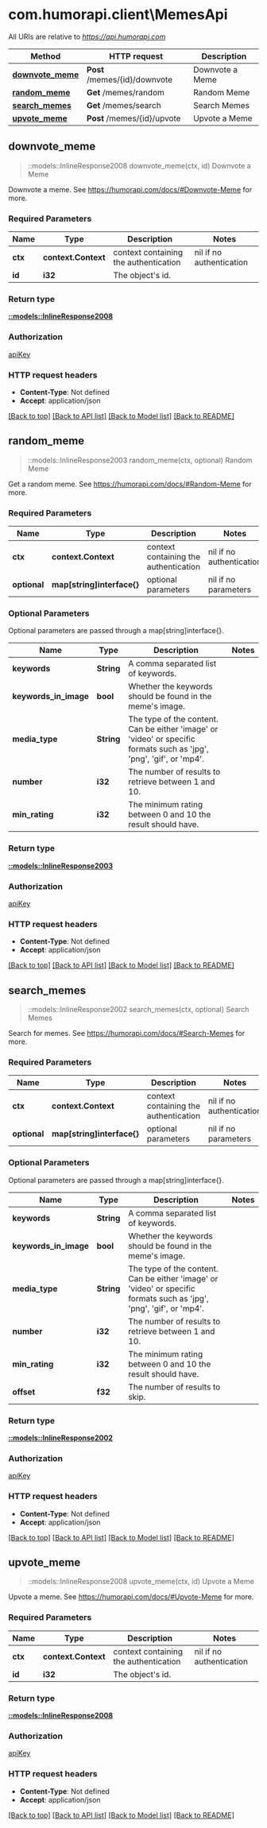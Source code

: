 # com.humorapi.client\MemesApi

All URIs are relative to *https://api.humorapi.com*

Method | HTTP request | Description
------------- | ------------- | -------------
[**downvote_meme**](MemesApi.md#downvote_meme) | **Post** /memes/{id}/downvote | Downvote a Meme
[**random_meme**](MemesApi.md#random_meme) | **Get** /memes/random | Random Meme
[**search_memes**](MemesApi.md#search_memes) | **Get** /memes/search | Search Memes
[**upvote_meme**](MemesApi.md#upvote_meme) | **Post** /memes/{id}/upvote | Upvote a Meme



## downvote_meme

> ::models::InlineResponse2008 downvote_meme(ctx, id)
Downvote a Meme

Downvote a meme. See https://humorapi.com/docs/#Downvote-Meme for more.

### Required Parameters


Name | Type | Description  | Notes
------------- | ------------- | ------------- | -------------
 **ctx** | **context.Context** | context containing the authentication | nil if no authentication
  **id** | **i32**| The object's id. | 

### Return type

[**::models::InlineResponse2008**](inline_response_200_8.md)

### Authorization

[apiKey](../README.md#apiKey)

### HTTP request headers

- **Content-Type**: Not defined
- **Accept**: application/json

[[Back to top]](#) [[Back to API list]](../README.md#documentation-for-api-endpoints) [[Back to Model list]](../README.md#documentation-for-models) [[Back to README]](../README.md)


## random_meme

> ::models::InlineResponse2003 random_meme(ctx, optional)
Random Meme

Get a random meme. See https://humorapi.com/docs/#Random-Meme for more.

### Required Parameters


Name | Type | Description  | Notes
------------- | ------------- | ------------- | -------------
 **ctx** | **context.Context** | context containing the authentication | nil if no authentication
 **optional** | **map[string]interface{}** | optional parameters | nil if no parameters

### Optional Parameters

Optional parameters are passed through a map[string]interface{}.

Name | Type | Description  | Notes
------------- | ------------- | ------------- | -------------
 **keywords** | **String**| A comma separated list of keywords. | 
 **keywords_in_image** | **bool**| Whether the keywords should be found in the meme's image. | 
 **media_type** | **String**| The type of the content. Can be either 'image' or 'video' or specific formats such as 'jpg', 'png', 'gif', or 'mp4'. | 
 **number** | **i32**| The number of results to retrieve between 1 and 10. | 
 **min_rating** | **i32**| The minimum rating between 0 and 10 the result should have. | 

### Return type

[**::models::InlineResponse2003**](inline_response_200_3.md)

### Authorization

[apiKey](../README.md#apiKey)

### HTTP request headers

- **Content-Type**: Not defined
- **Accept**: application/json

[[Back to top]](#) [[Back to API list]](../README.md#documentation-for-api-endpoints) [[Back to Model list]](../README.md#documentation-for-models) [[Back to README]](../README.md)


## search_memes

> ::models::InlineResponse2002 search_memes(ctx, optional)
Search Memes

Search for memes. See https://humorapi.com/docs/#Search-Memes for more.

### Required Parameters


Name | Type | Description  | Notes
------------- | ------------- | ------------- | -------------
 **ctx** | **context.Context** | context containing the authentication | nil if no authentication
 **optional** | **map[string]interface{}** | optional parameters | nil if no parameters

### Optional Parameters

Optional parameters are passed through a map[string]interface{}.

Name | Type | Description  | Notes
------------- | ------------- | ------------- | -------------
 **keywords** | **String**| A comma separated list of keywords. | 
 **keywords_in_image** | **bool**| Whether the keywords should be found in the meme's image. | 
 **media_type** | **String**| The type of the content. Can be either 'image' or 'video' or specific formats such as 'jpg', 'png', 'gif', or 'mp4'. | 
 **number** | **i32**| The number of results to retrieve between 1 and 10. | 
 **min_rating** | **i32**| The minimum rating between 0 and 10 the result should have. | 
 **offset** | **f32**| The number of results to skip. | 

### Return type

[**::models::InlineResponse2002**](inline_response_200_2.md)

### Authorization

[apiKey](../README.md#apiKey)

### HTTP request headers

- **Content-Type**: Not defined
- **Accept**: application/json

[[Back to top]](#) [[Back to API list]](../README.md#documentation-for-api-endpoints) [[Back to Model list]](../README.md#documentation-for-models) [[Back to README]](../README.md)


## upvote_meme

> ::models::InlineResponse2008 upvote_meme(ctx, id)
Upvote a Meme

Upvote a meme. See https://humorapi.com/docs/#Upvote-Meme for more.

### Required Parameters


Name | Type | Description  | Notes
------------- | ------------- | ------------- | -------------
 **ctx** | **context.Context** | context containing the authentication | nil if no authentication
  **id** | **i32**| The object's id. | 

### Return type

[**::models::InlineResponse2008**](inline_response_200_8.md)

### Authorization

[apiKey](../README.md#apiKey)

### HTTP request headers

- **Content-Type**: Not defined
- **Accept**: application/json

[[Back to top]](#) [[Back to API list]](../README.md#documentation-for-api-endpoints) [[Back to Model list]](../README.md#documentation-for-models) [[Back to README]](../README.md)

